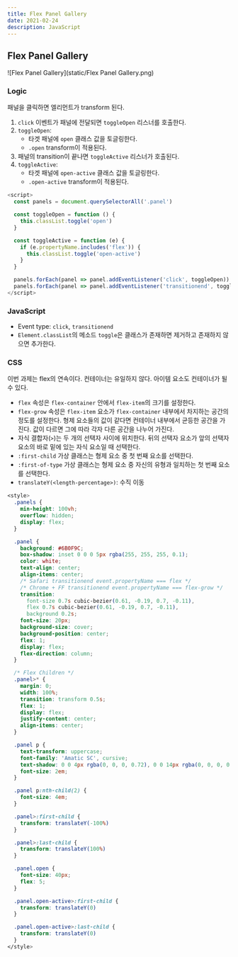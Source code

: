 ```yaml
---
title: Flex Panel Gallery
date: 2021-02-24
description: JavaScript
---
```


## Flex Panel Gallery

![Flex Panel Gallery](static/Flex Panel Gallery.png)

### Logic

패널을 클릭하면 엘리먼트가 transform 된다.

1. `click` 이벤트가 패널에 전달되면 `toggleOpen` 리스너를 호출한다.
2. `toggleOpen`:
   - 타겟 패널에 `open` 클래스 값을 토글링한다.
   - `.open` transform이 적용된다.
3. 패널의 transition이 끝나면 `toggleActive` 리스너가 호출된다.
4. `toggleActive`:
   - 타겟 패널에 `open-active` 클래스 값을 토글링한다.
   - `.open-active` transform이 적용된다.

```javascript
<script>
  const panels = document.querySelectorAll('.panel')

  const toggleOpen = function () {
    this.classList.toggle('open')
  }

  const toggleActive = function (e) {
    if (e.propertyName.includes('flex')) {
      this.classList.toggle('open-active')
    }
  }

  panels.forEach(panel => panel.addEventListener('click', toggleOpen))
  panels.forEach(panel => panel.addEventListener('transitionend', toggleActive))
</script>
```

### JavaScript

- Event type: `click`, `transitionend`
- `Element.classList`의 메소드 `toggle`은 클래스가 존재하면 제거하고 존재하지 않으면 추가한다.

### CSS

이번 과제는 flex의 연속이다. 컨테이너는 유일하지 않다. 아이템 요소도 컨테이너가 될 수 있다.

- `flex` 속성은 `flex-container` 안에서 `flex-item`의 크기를 설정한다.
- `flex-grow` 속성은 `flex-item` 요소가 `flex-container` 내부에서 차지하는 공간의 정도를 설정한다. 형제 요소들의 값이 같다면 컨테이너 내부에서 균등한 공간을 가진다. 값이 다르면 그에 따라 각자 다른 공간을 나누어 가진다.
- 자식 결합자(`>`)는 두 개의 선택자 사이에 위치한다. 뒤의 선택자 요소가 앞의 선택자 요소의 바로 밑에 있는 자식 요소일 때 선택한다.
- `:first-child` 가상 클래스는 형제 요소 중 첫 번째 요소를 선택한다.
- `:first-of-type` 가상 클래스는 형제 요소 중 자신의 유형과 일치하는 첫 번째 요소를 선택한다.
- `translateY(<length-percentage>)`: 수직 이동

```css
<style>
  .panels {
    min-height: 100vh;
    overflow: hidden;
    display: flex;
  }

  .panel {
    background: #6B0F9C;
    box-shadow: inset 0 0 0 5px rgba(255, 255, 255, 0.1);
    color: white;
    text-align: center;
    align-items: center;
    /* Safari transitionend event.propertyName === flex */
    /* Chrome + FF transitionend event.propertyName === flex-grow */
    transition:
      font-size 0.7s cubic-bezier(0.61, -0.19, 0.7, -0.11),
      flex 0.7s cubic-bezier(0.61, -0.19, 0.7, -0.11),
      background 0.2s;
    font-size: 20px;
    background-size: cover;
    background-position: center;
    flex: 1;
    display: flex;
    flex-direction: column;
  }

  /* Flex Children */
  .panel>* {
    margin: 0;
    width: 100%;
    transition: transform 0.5s;
    flex: 1;
    display: flex;
    justify-content: center;
    align-items: center;
  }

  .panel p {
    text-transform: uppercase;
    font-family: 'Amatic SC', cursive;
    text-shadow: 0 0 4px rgba(0, 0, 0, 0.72), 0 0 14px rgba(0, 0, 0, 0.45);
    font-size: 2em;
  }

  .panel p:nth-child(2) {
    font-size: 4em;
  }

  .panel>:first-child {
    transform: translateY(-100%)
  }

  .panel>:last-child {
    transform: translateY(100%)
  }

  .panel.open {
    font-size: 40px;
    flex: 5;
  }

  .panel.open-active>:first-child {
    transform: translateY(0)
  }

  .panel.open-active>:last-child {
    transform: translateY(0)
  }
</style>
```



